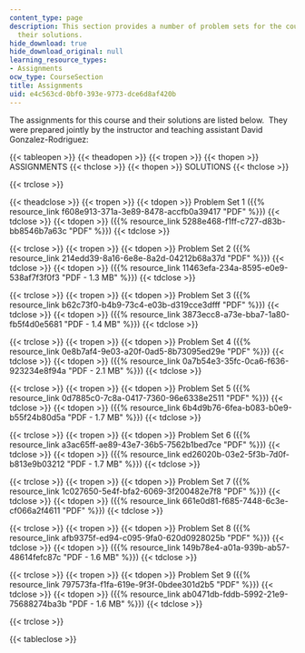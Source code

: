 ```yaml
---
content_type: page
description: This section provides a number of problem sets for the course along with
  their solutions.
hide_download: true
hide_download_original: null
learning_resource_types:
- Assignments
ocw_type: CourseSection
title: Assignments
uid: e4c563cd-0bf0-393e-9773-dce6d8af420b
---
```


The assignments for this course and their solutions are listed below.  They were prepared jointly by the instructor and teaching assistant David Gonzalez-Rodriguez:

{{< tableopen >}}
{{< theadopen >}}
{{< tropen >}}
{{< thopen >}}
ASSIGNMENTS
{{< thclose >}}
{{< thopen >}}
SOLUTIONS
{{< thclose >}}

{{< trclose >}}

{{< theadclose >}}
{{< tropen >}}
{{< tdopen >}}
Problem Set 1 ({{% resource_link f608e913-371a-3e89-8478-accfb0a39417 "PDF" %}})
{{< tdclose >}}
{{< tdopen >}}
({{% resource_link 5288e468-f1ff-c727-d83b-bb8546b7a63c "PDF" %}})
{{< tdclose >}}

{{< trclose >}}
{{< tropen >}}
{{< tdopen >}}
Problem Set 2 ({{% resource_link 214edd39-8a16-6e8e-8a2d-04212b68a37d "PDF" %}})
{{< tdclose >}}
{{< tdopen >}}
({{% resource_link 11463efa-234a-8595-e0e9-538af7f3f0f3 "PDF - 1.3 MB" %}})
{{< tdclose >}}

{{< trclose >}}
{{< tropen >}}
{{< tdopen >}}
Problem Set 3 ({{% resource_link b62c73f0-b4b9-73c4-e03b-d319cce3dfff "PDF" %}})
{{< tdclose >}}
{{< tdopen >}}
({{% resource_link 3873ecc8-a73e-bba7-1a80-fb5f4d0e5681 "PDF - 1.4 MB" %}})
{{< tdclose >}}

{{< trclose >}}
{{< tropen >}}
{{< tdopen >}}
Problem Set 4 ({{% resource_link 0e8b7af4-9e03-a20f-0ad5-8b73095ed29e "PDF" %}})
{{< tdclose >}}
{{< tdopen >}}
({{% resource_link 0a7b54e3-35fc-0ca6-f636-923234e8f94a "PDF - 2.1 MB" %}})
{{< tdclose >}}

{{< trclose >}}
{{< tropen >}}
{{< tdopen >}}
Problem Set 5 ({{% resource_link 0d7885c0-7c8a-0417-7360-96e6338e2511 "PDF" %}})
{{< tdclose >}}
{{< tdopen >}}
({{% resource_link 6b4d9b76-6fea-b083-b0e9-b55f24b80d5a "PDF - 1.7 MB" %}})
{{< tdclose >}}

{{< trclose >}}
{{< tropen >}}
{{< tdopen >}}
Problem Set 6 ({{% resource_link a3ac65ff-ae89-43e7-36b5-7562b1bed7ce "PDF" %}})
{{< tdclose >}}
{{< tdopen >}}
({{% resource_link ed26020b-03e2-5f3b-7d0f-b813e9b03212 "PDF - 1.7 MB" %}})
{{< tdclose >}}

{{< trclose >}}
{{< tropen >}}
{{< tdopen >}}
Problem Set 7 ({{% resource_link 1c027650-5e4f-bfa2-6069-3f200482e7f8 "PDF" %}})
{{< tdclose >}}
{{< tdopen >}}
({{% resource_link 661e0d81-f685-7448-6c3e-cf066a2f4611 "PDF" %}})
{{< tdclose >}}

{{< trclose >}}
{{< tropen >}}
{{< tdopen >}}
Problem Set 8 ({{% resource_link afb9375f-ed94-c095-9fa0-620d0928025b "PDF" %}})
{{< tdclose >}}
{{< tdopen >}}
({{% resource_link 149b78e4-a01a-939b-ab57-48614fefc87c "PDF - 1.6 MB" %}})
{{< tdclose >}}

{{< trclose >}}
{{< tropen >}}
{{< tdopen >}}
Problem Set 9 ({{% resource_link 797573fa-f1fa-619e-9f3f-0bdee301d2b5 "PDF" %}})
{{< tdclose >}}
{{< tdopen >}}
({{% resource_link ab0471db-fddb-5992-21e9-75688274ba3b "PDF - 1.6 MB" %}})
{{< tdclose >}}

{{< trclose >}}

{{< tableclose >}}
